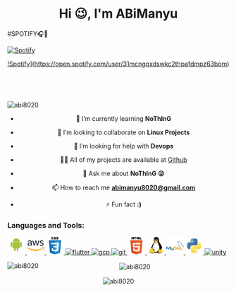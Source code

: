 <h1 align="center">Hi 😉, I'm ABiManyu</h1>

#SPOTIFY🎧💓

[![Spotify](https://cgo53b4kv.vercel.app/api/spotify?background_color=0d1117&border_color=ffffff)](https://open.spotify.com/user/31mcngqxdswkc2thpafdmpz63bom)

[!Spotify](https://spotify-dyno-abis-projects-7cac0b59.vercel.app/api/spotify-dyno)](https://open.spotify.com/user/31mcngqxdswkc2thpafdmpz63bom)

&nbsp;<div align="center">
  

&nbsp;<div align="center">
</div>
<p align="left"> <img src="https://komarev.com/ghpvc/?username=abi8020&label=Profile%20views&color=0e75b6&style=flat" alt="abi8020" /> </p>


- 🌱 I’m currently learning **NoThInG**

- 👯 I’m looking to collaborate on **Linux Projects**

- 🤝 I’m looking for help with **Devops**

- 👨‍💻 All of my projects are available at [Github](Github)

- 💬 Ask me about **NoThInG 😜**

- 📫 How to reach me **abimanyu8020@gmail.com**

- ⚡ Fun fact **:)**



<h3 align="left">Languages and Tools:</h3>
<p align="left"> <a href="https://developer.android.com" target="_blank" rel="noreferrer"> <img src="https://raw.githubusercontent.com/devicons/devicon/master/icons/android/android-original-wordmark.svg" alt="android" width="40" height="40"/> </a> <a href="https://aws.amazon.com" target="_blank" rel="noreferrer"> <img src="https://raw.githubusercontent.com/devicons/devicon/master/icons/amazonwebservices/amazonwebservices-original-wordmark.svg" alt="aws" width="40" height="40"/> </a> <a href="https://www.w3schools.com/css/" target="_blank" rel="noreferrer"> <img src="https://raw.githubusercontent.com/devicons/devicon/master/icons/css3/css3-original-wordmark.svg" alt="css3" width="40" height="40"/> </a> <a href="https://flutter.dev" target="_blank" rel="noreferrer"> <img src="https://www.vectorlogo.zone/logos/flutterio/flutterio-icon.svg" alt="flutter" width="40" height="40"/> </a> <a href="https://cloud.google.com" target="_blank" rel="noreferrer"> <img src="https://www.vectorlogo.zone/logos/google_cloud/google_cloud-icon.svg" alt="gcp" width="40" height="40"/> </a> <a href="https://git-scm.com/" target="_blank" rel="noreferrer"> <img src="https://www.vectorlogo.zone/logos/git-scm/git-scm-icon.svg" alt="git" width="40" height="40"/> </a> <a href="https://www.w3.org/html/" target="_blank" rel="noreferrer"> <img src="https://raw.githubusercontent.com/devicons/devicon/master/icons/html5/html5-original-wordmark.svg" alt="html5" width="40" height="40"/> </a> <a href="https://www.linux.org/" target="_blank" rel="noreferrer"> <img src="https://raw.githubusercontent.com/devicons/devicon/master/icons/linux/linux-original.svg" alt="linux" width="40" height="40"/> </a> <a href="https://www.mysql.com/" target="_blank" rel="noreferrer"> <img src="https://raw.githubusercontent.com/devicons/devicon/master/icons/mysql/mysql-original-wordmark.svg" alt="mysql" width="40" height="40"/> </a> <a href="https://www.python.org" target="_blank" rel="noreferrer"> <img src="https://raw.githubusercontent.com/devicons/devicon/master/icons/python/python-original.svg" alt="python" width="40" height="40"/> </a> <a href="https://unity.com/" target="_blank" rel="noreferrer"> <img src="https://www.vectorlogo.zone/logos/unity3d/unity3d-icon.svg" alt="unity" width="40" height="40"/> </a> </p>

<p><img align="left" src="https://github-readme-stats.vercel.app/api/top-langs?username=abi8020&show_icons=true&locale=en&layout=compact" alt="abi8020" /></p>

<p>&nbsp;<img align="center" src="https://github-readme-stats.vercel.app/api?username=abi8020&show_icons=true&locale=en" alt="abi8020" /></p>

<p><img align="center" src="https://github-readme-streak-stats.herokuapp.com/?user=abi8020&" alt="abi8020" /></p>
